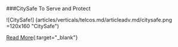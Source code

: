 ###CitySafe
To Serve and Protect

![CitySafe!] (articles/verticals/telcos.md/articleadv.md/citysafe.png =120x160 "CitySafe")

[Read More]({{#makeLink}}./landing.html?product_path=./products/citysafe.md&menu_path=.menus/en{{/makeLink}}){:target="_blank"}